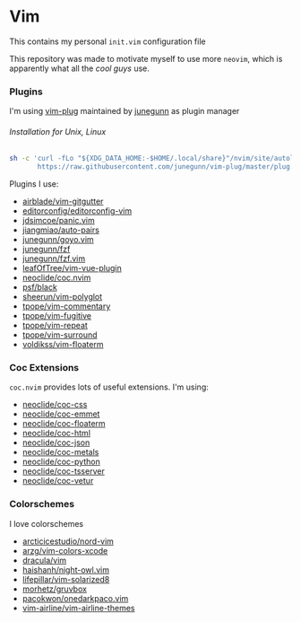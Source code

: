 # Vim

This contains my personal `init.vim` configuration file

This repository was made to motivate myself to use more `neovim`, which is apparently what all the *cool guys* use.

### Plugins
I'm using [vim-plug](https://github.com/junegunn/vim-plug) maintained by [junegunn](https://github.com/junegunn) as plugin manager

###### Installation for Unix, Linux
```sh
sh -c 'curl -fLo "${XDG_DATA_HOME:-$HOME/.local/share}"/nvim/site/autoload/plug.vim --create-dirs \
       https://raw.githubusercontent.com/junegunn/vim-plug/master/plug.vim'
```
Plugins I use:
* [airblade/vim-gitgutter](https://github.com/airblade/vim-gitgutter)
* [editorconfig/editorconfig-vim](https://github.com/editorconfig/editorconfig-vim)
* [jdsimcoe/panic.vim](https://github.com/jdsimcoe/panic.vim)
* [jiangmiao/auto-pairs](https://github.com/jiangmiao/auto-pairs)
* [junegunn/goyo.vim](https://github.com/junegunn/goyo.vim)
* [junegunn/fzf](https://github.com/junegunn/fzf)
* [junegunn/fzf.vim](https://github.com/junegunn/fzf.vim)
* [leafOfTree/vim-vue-plugin](https://github.com/leafOfTree/vim-vue-plugin)
* [neoclide/coc.nvim](https://github.com/neoclide/coc.nvim)
* [psf/black](https://github.com/psf/black)
* [sheerun/vim-polyglot](https://github.com/sheerun/vim-polyglot)
* [tpope/vim-commentary](https://github.com/tpope/vim-commentary)
* [tpope/vim-fugitive](https://github.com/tpope/vim-fugitive)
* [tpope/vim-repeat](https://github.com/tpope/vim-repeat)
* [tpope/vim-surround](https://github.com/tpope/vim-surround)
* [voldikss/vim-floaterm](https://github.com/voldikss/vim-floaterm)

### Coc Extensions
`coc.nvim` provides lots of useful extensions. I'm using:
* [neoclide/coc-css](https://github.com/neoclide/coc-css)
* [neoclide/coc-emmet](https://github.com/neoclide/coc-emmet)
* [neoclide/coc-floaterm](https://github.com/neoclide/coc-floaterm)
* [neoclide/coc-html](https://github.com/neoclide/coc-html)
* [neoclide/coc-json](https://github.com/neoclide/coc-json)
* [neoclide/coc-metals](https://github.com/neoclide/coc-metals)
* [neoclide/coc-python](https://github.com/neoclide/coc-python)
* [neoclide/coc-tsserver](https://github.com/neoclide/coc-tsserver)
* [neoclide/coc-vetur](https://github.com/neoclide/coc-vetur)

### Colorschemes
I love colorschemes
* [arcticicestudio/nord-vim](https://github.com/arcticicestudio/nord-vim)
* [arzg/vim-colors-xcode](https://github.com/arzg/vim-colors-xcode)
* [dracula/vim](https://github.com/dracula/vim)
* [haishanh/night-owl.vim](https://github.com/haishanh/night-owl.vim)
* [lifepillar/vim-solarized8](https://github.com/lifepillar/vim-solarized8)
* [morhetz/gruvbox](https://github.com/morhetz/gruvbox)
* [pacokwon/onedarkpaco.vim](https://github.com/pacokwon/onedarkpaco.vim)
* [vim-airline/vim-airline-themes](https://github.com/vim-airline/vim-airline-themes)
